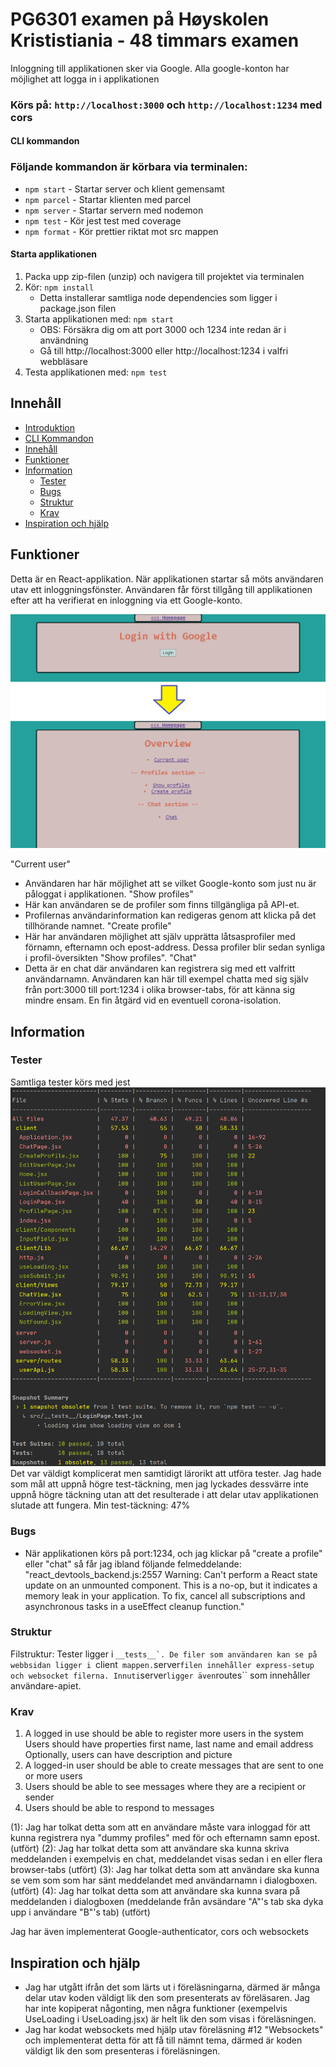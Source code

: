 # PG6301 examen på Høyskolen Krististiania - 48 timmars examen

Inloggning till applikationen sker via Google. Alla google-konton har möjlighet att logga in i applikationen

### Körs på: `http://localhost:3000` och `http://localhost:1234` med cors


#### CLI kommandon

### Följande kommandon är körbara via terminalen:
* `npm start` - Startar server och klient gemensamt
* `npm parcel` - Startar klienten med parcel
* `npm server` - Startar servern med nodemon 
* `npm test` - Kör jest test med coverage
* `npm format` - Kör prettier riktat mot src mappen


#### Starta applikationen

1. Packa upp zip-filen (unzip) och navigera till projektet via terminalen
2. Kör: `npm install`
    * Detta installerar samtliga node dependencies som ligger i package.json filen
3. Starta applikationen med: `npm start`
    * OBS: Försäkra dig om att port 3000 och 1234 inte redan är i användning
    * Gå till http://localhost:3000 eller http://localhost:1234 i valfri webbläsare
4. Testa applikationen med: `npm test`

## Innehåll

* [Introduktion](#PG6301-Examen)
* [CLI Kommandon](#CLI-Kommandon)  
* [Innehåll](#Innehåll) 
* [Funktioner](#Funktioner) 
* [Information ](#Information)
  * [Tester](#tester)
  * [Bugs](#Bugs)
  * [Struktur](#Struktur)
  * [Krav](#Krav)
* [Inspiration och hjälp](#inspiration-och-hjälp)


## Funktioner

Detta är en React-applikation. När applikationen startar så möts användaren utav ett inloggningsfönster. Användaren får först tillgång till applikationen efter att ha verifierat en inloggning via ett Google-konto.

![application preview](src/client/assets/images/app.png)

"Current user" 
* Användaren har här möjlighet att se vilket Google-konto som just nu är påloggat i applikationen.
"Show profiles" 
* Här kan användaren se de profiler som finns tillgängliga på API-et.
* Profilernas användarinformation kan redigeras genom att klicka på det tillhörande namnet.
"Create profile" 
* Här har användaren möjlighet att själv upprätta låtsasprofiler med förnamn, efternamn och epost-address. Dessa profiler blir sedan synliga i profil-översikten "Show profiles".
"Chat" 
* Detta är en chat där användaren kan registrera sig med ett valfritt användarnamn. Användaren kan här till exempel chatta med sig själv från port:3000 till port:1234 i olika browser-tabs, för att känna sig mindre ensam. En fin åtgärd vid en eventuell corona-isolation.

## Information


### Tester

Samtliga tester körs med jest
![test result](src/client/assets/images/test.png)
Det var väldigt komplicerat men samtidigt lärorikt att utföra tester. Jag hade som mål att uppnå högre test-täckning, men jag lyckades dessvärre inte uppnå högre täckning utan att det resulterade i att delar utav applikationen slutade att fungera.
Min test-täckning: 47%


### Bugs

* När applikationen körs på port:1234, och jag klickar på "create a profile" eller "chat" så får jag ibland följande felmeddelande: "react_devtools_backend.js:2557 Warning: Can't perform a React state update on an unmounted component. This is a no-op, but it indicates a memory leak in your application. To fix, cancel all subscriptions and asynchronous tasks in a useEffect cleanup function."


### Struktur

Filstruktur: Tester ligger i ``__tests__`. De filer som användaren kan se på webbsidan ligger i ``client`` mappen.``server`` filen innehåller express-setup och websocket filerna. Innuti ``server`` ligger även ``routes`` som innehåller användare-apiet. 


### Krav
1. A logged in use should be able to register more users in the system
Users should have properties first name, last name and email address
Optionally, users can have description and picture
2. A logged-in user should be able to create messages that are sent to one or more users
3. Users should be able to see messages where they are a recipient or sender
4. Users should be able to respond to messages

(1): Jag har tolkat detta som att en användare måste vara inloggad för att kunna registrera nya "dummy profiles" med för och efternamn samn epost. (utfört)
(2): Jag har tolkat detta som att användare ska kunna skriva meddelanden i exempelvis en chat, meddelandet visas sedan i en eller flera browser-tabs (utfört)
(3): Jag har tolkat detta som att användare ska kunna se vem som som har sänt meddelandet med användarnamn i dialogboxen. (utfört)
(4): Jag har tolkat detta som att användare ska kunna svara på meddelanden i dialogboxen (meddelande från avsändare "A"'s tab ska dyka upp i användare "B"'s tab) (utfört)

Jag har även implementerat Google-authenticator, cors och websockets

## Inspiration och hjälp

* Jag har utgått ifrån det som lärts ut i föreläsningarna, därmed är många delar utav koden väldigt lik den som presenterats av föreläsaren. Jag har inte kopiperat någonting, men några funktioner (exempelvis UseLoading i UseLoading.jsx) är helt lik den som visas i föreläsningen.
* Jag har kodat websockets med hjälp utav föreläsning #12 "Websockets" och implementerat detta för att få till nämnt tema, därmed är koden väldigt lik den som presenteras i föreläsningen.
